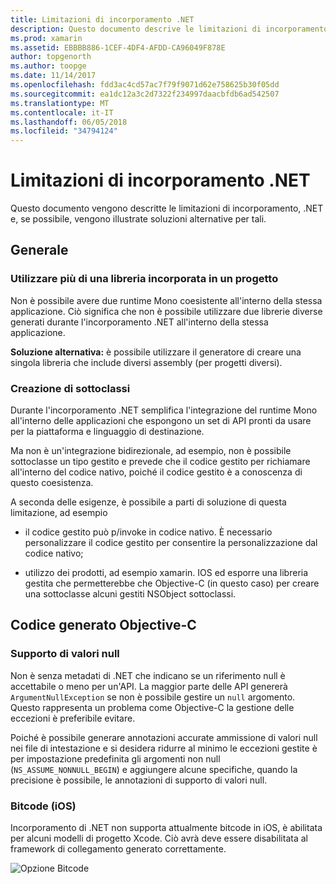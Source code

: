 ```yaml
---
title: Limitazioni di incorporamento .NET
description: Questo documento descrive le limitazioni di incorporamento .NET, lo strumento che consente di usare codice .NET in altri linguaggi di programmazione.
ms.prod: xamarin
ms.assetid: EBBBB886-1CEF-4DF4-AFDD-CA96049F878E
author: topgenorth
ms.author: toopge
ms.date: 11/14/2017
ms.openlocfilehash: fdd3ac4cd57ac7f79f9071d62e758625b30f05dd
ms.sourcegitcommit: ea1dc12a3c2d7322f234997daacbfdb6ad542507
ms.translationtype: MT
ms.contentlocale: it-IT
ms.lasthandoff: 06/05/2018
ms.locfileid: "34794124"
---
```

# <a name="net-embedding-limitations"></a>Limitazioni di incorporamento .NET

Questo documento vengono descritte le limitazioni di incorporamento, .NET e, se possibile, vengono illustrate soluzioni alternative per tali.

## <a name="general"></a>Generale

### <a name="use-more-than-one-embedded-library-in-a-project"></a>Utilizzare più di una libreria incorporata in un progetto

Non è possibile avere due runtime Mono coesistente all'interno della stessa applicazione. Ciò significa che non è possibile utilizzare due librerie diverse generati durante l'incorporamento .NET all'interno della stessa applicazione.

**Soluzione alternativa:** è possibile utilizzare il generatore di creare una singola libreria che include diversi assembly (per progetti diversi).

### <a name="subclassing"></a>Creazione di sottoclassi

Durante l'incorporamento .NET semplifica l'integrazione del runtime Mono all'interno delle applicazioni che espongono un set di API pronti da usare per la piattaforma e linguaggio di destinazione.

Ma non è un'integrazione bidirezionale, ad esempio, non è possibile sottoclasse un tipo gestito e prevede che il codice gestito per richiamare all'interno del codice nativo, poiché il codice gestito è a conoscenza di questo coesistenza.

A seconda delle esigenze, è possibile a parti di soluzione di questa limitazione, ad esempio

* il codice gestito può p/invoke in codice nativo. È necessario personalizzare il codice gestito per consentire la personalizzazione dal codice nativo;

* utilizzo dei prodotti, ad esempio xamarin. IOS ed esporre una libreria gestita che permetterebbe che Objective-C (in questo caso) per creare una sottoclasse alcuni gestiti NSObject sottoclassi.

## <a name="objective-c-generated-code"></a>Codice generato Objective-C

### <a name="nullability"></a>Supporto di valori null

Non è senza metadati di .NET che indicano se un riferimento null è accettabile o meno per un'API. La maggior parte delle API genererà `ArgumentNullException` se non è possibile gestire un `null` argomento. Questo rappresenta un problema come Objective-C la gestione delle eccezioni è preferibile evitare.

Poiché è possibile generare annotazioni accurate ammissione di valori null nei file di intestazione e si desidera ridurre al minimo le eccezioni gestite è per impostazione predefinita gli argomenti non null (`NS_ASSUME_NONNULL_BEGIN`) e aggiungere alcune specifiche, quando la precisione è possibile, le annotazioni di supporto di valori null.

### <a name="bitcode-ios"></a>Bitcode (iOS)

Incorporamento di .NET non supporta attualmente bitcode in iOS, è abilitata per alcuni modelli di progetto Xcode. Ciò avrà deve essere disabilitata al framework di collegamento generato correttamente.

![Opzione Bitcode](images/ios-bitcode-option.png)
